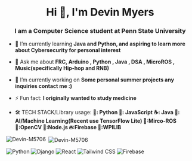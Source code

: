 <h1 align="center">Hi 👋, I'm Devin Myers</h1>
<h3 align="center"> I am a Computer Science student at Penn State University</h3>

- 🌱 I’m currently learning **Java and Python, and aspiring to learn more about Cybersecurity for personal interest**

- 💬 Ask me about **FRC, Arduino , Python , Java , DSA , MicroROS , Music(specifically Hip-hop and RNB)**

- 🔭 I’m currently working on **Some personal summer projects any inquiries contact me :)**

- ⚡ Fun fact: **I originally wanted to study medicine**

- 🛠️ TECH STACK/Library usage: **🐍: Python 📜: JavaScript  ☕: Java  🧠: AI/Machine Learning(Recent use TensorFlow Lite)  🦾:Mirco-ROS 👀:OpenCV   🐢:Node.js  🔥:Firebase  🤖:WPILIB**

<p><img align="left" src="https://github-readme-stats.vercel.app/api/top-langs?username=Devin-M5706&show_icons=true&locale=en&theme=tokyonight&layout=compact" alt="Devin-M5706" /></p>

<p>&nbsp;<img align="center" src="https://github-readme-stats.vercel.app/api?username=Devin-M5706&show_icons=true&theme=tokyonight&locale=en" alt="Devin-M5706" /></p>

![Python](https://img.shields.io/badge/Python-3.10-blue?logo=python&logoColor=white)
![Django](https://img.shields.io/badge/Django-4.2-green?logo=django&logoColor=white)
![React](https://img.shields.io/badge/React-18-blue?logo=react&logoColor=white)
![Tailwind CSS](https://img.shields.io/badge/TailwindCSS-3.4-cyan?logo=tailwindcss&logoColor=white)
![Firebase](https://img.shields.io/badge/Firebase-Auth-yellow?logo=firebase&logoColor=white)



<!--
**Devin-M5706/Devin-M5706** is a ✨ _special_ ✨ repository because its `README.md` (this file) appears on your GitHub profile.

Here are some ideas to get you started:

- 🔭 I’m currently working on ...
- 🌱 I’m currently learning ...
- 👯 I’m looking to collaborate on ...
- 🤔 I’m looking for help with ...
- 💬 Ask me about ...
- 📫 How to reach me: ...
- 😄 Pronouns: ...
- ⚡ Fun fact: ...
[![Anurag's GitHub stats](https://github-readme-stats.vercel.app/apiDevin-M5706anuraghazra)](https://github.com/anuraghazra/github-readme-stats)
-->
